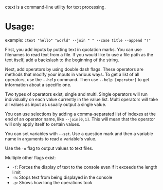 ctext is a command-line utility for text processing. 

# Usage:
example: `ctext "hello" "world" --join " " --case title --append "!"`

First, you add inputs by putting text in quotation marks. You can use filenames to read text from a file. If you would like to use a file path as the text itself, add a backslash to the beginning of the string.

Next, add operators by using double dash flags. These operators are methods that modify your inputs in various ways. To get a list of all operators, use the `--help` command. Then use `--help [operator]` to get information about a specific one.

Two types of operators exist, single and multi. Single operators will run individually on each value currently in the value list. Multi operators will take all values as input as usually output a single value. 

You can use selections by adding a comma-separated list of indexes at the end of an operator name, like `--join[0,1]`. This will mean that the operator will only apply itself to certain values. 

You can set variables with `--set`. Use a question mark and then a variable name in arguments to read a variable's value. 

Use the `-o` flag to output values to text files.

Multiple other flags exist:
* `-f`: Forces the display of text to the console even if it exceeds the length limit
* `-h`: Stops text from being displayed in the console
* `-p`: Shows how long the operations took